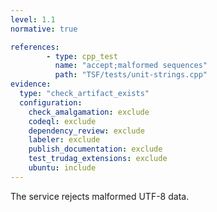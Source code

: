 ```yaml
---
level: 1.1
normative: true

references:
        - type: cpp_test
          name: "accept;malformed sequences"
          path: "TSF/tests/unit-strings.cpp"
evidence:
  type: "check_artifact_exists"
  configuration:
    check_amalgamation: exclude
    codeql: exclude
    dependency_review: exclude
    labeler: exclude
    publish_documentation: exclude
    test_trudag_extensions: exclude
    ubuntu: include
---
```


The service rejects malformed UTF-8 data.
